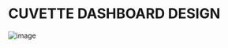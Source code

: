 # CUVETTE DASHBOARD DESIGN
![image](https://user-images.githubusercontent.com/83149058/157517087-cce11a1c-1bda-4d71-a5cf-776bf01f9fbc.png)
